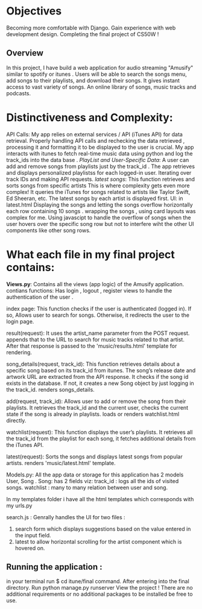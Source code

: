 # Objectives
Becoming more comfortable with Django.
Gain experience with web development design.
Completing the final project of CS50W !
## Overview
In this project, I have build a web application for audio streaming "Amusify" similar to spotify or itunes . Users will be able to search the songs menu, add songs to their playlists, and download their songs.
It gives instant access to vast variety of songs. An online library of songs, music tracks and podcasts.

# **Distinctiveness and Complexity**:
API Calls:
My app relies on external services / API  (iTunes API) for data retrieval.
Properly handling API calls and rechecking the data retrieved , processing it and formatting it to be displayed to the user is crucial.
My app interacts with itunes to fetch real-time music data using python and log the track_ids into the data base .
*PlayList and User-Specific Data*:
A user can add and remove songs from playlists just by the track_id .
The app retrieves and displays personalized playlistss for each logged-in user.
Iterating over track IDs and making API requests.
*latest songs*:
This function retrieves and sorts songs from specific artists This is where complexity gets even more complex!
It queries the iTunes  for songs related to artists like Taylor Swift, Ed Sheeran, etc.
The latest songs by each artist is displayed first.
UI:
in latest.html Displaying the songs and letting the songs overflow horizontally
each row containing 10 songs . wrapping the songs , using card layouts was complex for me.
Using javascipt to handle the overflow of songs when the user hovers over the specific song row but not to interfere wiht the other UI components like other song rows.

# What each file in my final project contains:
**Views.py**:
Contains all the views (app logic) of the Amusify application. contians functions:
Has login , logout , register views to handle the authentication of the user .

index page:
This function checks if the user is authenticated (logged in). If so, Allows user to search for songs. Otherwise, it redirects the user to the login page.

result(request):
It uses the artist_name parameter from the POST request.
appends that to the URL to search for music tracks related to that artist.
After that response is passed to the 'music/results.html' template for rendering.

song_details(request, track_id):
This function retrieves details about a specific song based on its track_id from itunes.
The song’s release date and artwork URL are extracted from the API response.
It checks if the song id exists in the database. If not, it creates a new Song object by just logging in the track_id.
renders songs_details.

add(request, track_id):
Allows user to add or remove the song from their playlists.
It retrieves the track_id and the current user, checks the current state if the song is already in playlists.
loads or renders watchlist.html directly.

watchlist(request):
This function displays the user’s playlists.
 It retrieves all the track_id from the playlist for each song, it fetches additional details from the iTunes API.

latest(request):
Sorts the songs and displays latest songs from popular artists.
renders 'music/latest.html' template.

Models.py:
All the app data or storage for this application has 2 models User, Song .
Song: has 2 fields viz:
track_id : logs all the ids of visited songs.
watchlist : many to many relation between user and song.

In my templates folder i have all the html templates which corresponds with my urls.py

search.js :
Genrally handles the UI for two files :
1) search form  which displays suggestions based on the value entered in the input field.
2) latest to allow horizontal scrolling for the artist component which is hovered on.


## Running the application :
in your terminal run $ cd itune/final command.
After entering into the final directory.
Run python manage.py runserver
View the project !
There are no additional requirements or no additional packages to be installed be free to use.


